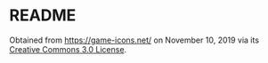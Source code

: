 # README

Obtained from https://game-icons.net/ on November 10, 2019 via its [Creative
Commons 3.0 License](https://creativecommons.org/licenses/by/3.0/).
